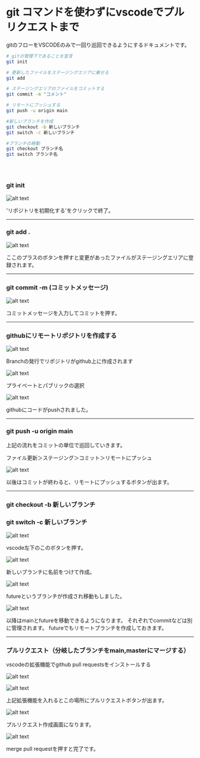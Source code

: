 # git コマンドを使わずにvscodeでプルリクエストまで

gitのフローをVSCODEのみで一回り巡回できるようにするドキュメントです。

```bash
# gitの管理下であることを宣言
git init 

# 更新したファイルをステージングエリアに乗せる
git add

# ステージングエリアのファイルをコミットする
git commit -m "コメント"

# リモートにプッシュする
git push -u origin main

#新しいブランチを作成
git checkout -b 新しいブランチ
git switch -c 新しいブランチ

#ブランチの移動
git checkout ブランチ名
git switch ブランチ名





```


### git init

![alt text](image.png)

'リポジトリを初期化する'をクリックで終了。

---

### git add .


![alt text](image-1.png)

ここのプラスのボタンを押すと変更があったファイルがステージングエリアに登録されます。

---

### git commit -m (コミットメッセージ)

![alt text](image-2.png)

コミットメッセージを入力してコミットを押す。

---

### githubにリモートリポジトリを作成する

![alt text](image-3.png)

Branchの発行でリポジトリがgithub上に作成されます


![alt text](image-4.png)

プライベートとパブリックの選択

![alt text](image-5.png)

githubにコードがpushされました。




---
### git push -u origin main

上記の流れをコミットの単位で巡回していきます。

ファイル更新＞ステージング＞コミット＞リモートにプッシュ

![alt text](image-6.png)

以後はコミットが終わると、リモートにプッシュするボタンが出ます。

---

### git checkout -b 新しいブランチ
### git switch -c 新しいブランチ

![alt text](image-7.png)

vscode左下のこのボタンを押す。

![alt text](image-8.png)

新しいブランチに名前をつけて作成。

![alt text](image-9.png)

futureというブランチが作成され移動もしました。

![alt text](image-11.png)

以降はmainとfutureを移動できるようになります。
それぞれでcommitなどは別に管理されます。
futureでもリモートブランチを作成しておきます。


---

### プルリクエスト（分岐したブランチをmain,masterにマージする）

vscodeの拡張機能でgithub pull requestsをインストールする

![alt text](image-12.png)

![alt text](image-13.png)

上記拡張機能を入れるとこの場所にプルリクエストボタンが出ます。

![alt text](image-14.png)

プルリクエスト作成画面になります。

![alt text](image-15.png)

merge pull requestを押すと完了です。


